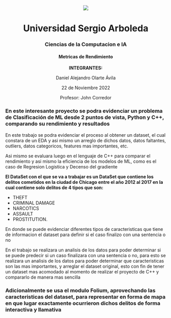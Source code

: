 
<center><img src="https://www.usergioarboleda.edu.co/wp-content/uploads/ultimatum/imagens/logo-mobile-UniversidadSergioArboleda.png">
<h1>Universidad Sergio Arboleda</h1>
<h3>Ciencias de la Computacion e IA
<h4>Metricas de Rendimiento</h4>
<p><b>INTEGRANTES:</b></p>
<p>Daniel Alejandro Olarte Ávila</p>
<p>22 de Noviembre 2022</p>
<p>Profesor: John Corredor</p></center>

  
  <h3> En este interesante proyecto se podra evidenciar un problema de Clasificación de ML desde 2 puntos de vista, Python y C++, comparando su rendimiento y resultados</h3>
  
  
  <p>En este trabajo se podra evidenciar el proceso al obtener un dataset, el cual constara de un EDA y asi mismo un arreglo de dichos datos, datos faltantes, outliers, datos categoricos, features mas importantes, etc. </p>
<p>Asi mismo se evaluara luego en el lenguaje de C++ para comparar el rendimiento y asi mismo la eficiencia de los modelos de ML, como es el caso de Regresion Logistica y Decenso del gradiente </p>

<b> El DataSet con el que se va a trabajar es un DataSet que contiene los delitos cometidos en la ciudad de Chicago entre el año 2012 al 2017 en la cual contiene solo delitos de 4 tipos que son:</b>

* THEFT
* CRIMINAL DAMAGE
* NARCOTICS
* ASSAULT
* PROSTITUTION. 

<p>En donde se puede evidenciar diferentes tipos de caracteristicas que tiene de informacion el dataset para definir si el caso finalizo con una sentencia o no</p>

<p>En el trabajo se realizara un analisis de los datos para poder determinar si se puede predecir si un caso finalizara con una sentencia o no, para esto se realizara un analisis de los datos para poder determinar que caracteristicas son las mas importantes, y arreglar el dataset original, esto con fin de tener un dataset mas acomodado al momento de realizar el proyecto de C++ y compararlo de manera mas sencilla</p>
  
  
  <h3>Adicionalmente se usa el modulo Folium, aprovechando las caracteristicas del dataset, para representar en forma de mapa en que lugar exactamente ocurrieron dichos delitos de forma interactiva y llamativa</h3>
